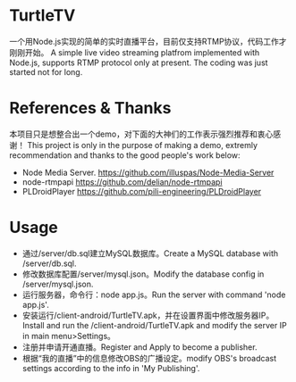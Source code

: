# TurtleTV
一个用Node.js实现的简单的实时直播平台，目前仅支持RTMP协议，代码工作才刚刚开始。
A simple live video streaming platfrom implemented with Node.js, supports RTMP protocol only at present. The coding was just started not for long.

# References & Thanks
本项目只是想整合出一个demo，对下面的大神们的工作表示强烈推荐和衷心感谢！
This project is only in the purpose of making a demo, extremly recommendation and thanks to the good people's work below:
- Node Media Server.
  https://github.com/illuspas/Node-Media-Server
- node-rtmpapi
  https://github.com/delian/node-rtmpapi
- PLDroidPlayer
  https://github.com/pili-engineering/PLDroidPlayer

# Usage
- 通过/server/db.sql建立MySQL数据库。Create a MySQL database with /server/db.sql.
- 修改数据库配置/server/mysql.json。Modify the database config in /server/mysql.json.
- 运行服务器，命令行：node app.js。Run the server with command 'node app.js'.
- 安装运行/client-android/TurtleTV.apk，并在设置界面中修改服务器IP。Install and run the /client-android/TurtleTV.apk and modify the server IP in main menu>Settings。
- 注册并申请开通直播。Register and Apply to become a publisher.
- 根据“我的直播”中的信息修改OBS的广播设定。modify OBS's broadcast settings according to the info in 'My Publishing'.